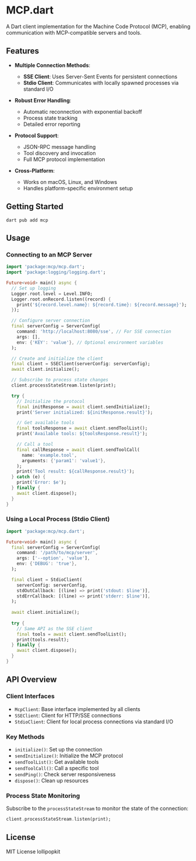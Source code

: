 # MCP.dart

A Dart client implementation for the Machine Code Protocol (MCP), enabling communication with MCP-compatible servers and tools.

## Features

- **Multiple Connection Methods**:
  - **SSE Client**: Uses Server-Sent Events for persistent connections
  - **Stdio Client**: Communicates with locally spawned processes via standard I/O

- **Robust Error Handling**:
  - Automatic reconnection with exponential backoff
  - Process state tracking
  - Detailed error reporting

- **Protocol Support**:
  - JSON-RPC message handling
  - Tool discovery and invocation
  - Full MCP protocol implementation

- **Cross-Platform**:
  - Works on macOS, Linux, and Windows
  - Handles platform-specific environment setup

## Getting Started

```
dart pub add mcp
```

## Usage

### Connecting to an MCP Server

```dart
import 'package:mcp/mcp.dart';
import 'package:logging/logging.dart';

Future<void> main() async {
  // Set up logging
  Logger.root.level = Level.INFO;
  Logger.root.onRecord.listen((record) {
    print('${record.level.name}: ${record.time}: ${record.message}');
  });

  // Configure server connection
  final serverConfig = ServerConfig(
    command: 'http://localhost:8080/sse', // For SSE connection
    args: [],
    env: {'KEY': 'value'}, // Optional environment variables
  );

  // Create and initialize the client
  final client = SSEClient(serverConfig: serverConfig);
  await client.initialize();

  // Subscribe to process state changes
  client.processStateStream.listen(print);

  try {
    // Initialize the protocol
    final initResponse = await client.sendInitialize();
    print('Server initialized: ${initResponse.result}');

    // Get available tools
    final toolsResponse = await client.sendToolList();
    print('Available tools: ${toolsResponse.result}');

    // Call a tool
    final callResponse = await client.sendToolCall(
      name: 'example.tool',
      arguments: {'param1': 'value1'},
    );
    print('Tool result: ${callResponse.result}');
  } catch (e) {
    print('Error: $e');
  } finally {
    await client.dispose();
  }
}
```

### Using a Local Process (Stdio Client)

```dart
import 'package:mcp/mcp.dart';

Future<void> main() async {
  final serverConfig = ServerConfig(
    command: '/path/to/mcp/server',
    args: ['--option', 'value'],
    env: {'DEBUG': 'true'},
  );

  final client = StdioClient(
    serverConfig: serverConfig,
    stdOutCallback: [(line) => print('stdout: $line')],
    stdErrCallback: [(line) => print('stderr: $line')],
  );
  
  await client.initialize();
  
  try {
    // Same API as the SSE client
    final tools = await client.sendToolList();
    print(tools.result);
  } finally {
    await client.dispose();
  }
}
```

## API Overview

### Client Interfaces

- `McpClient`: Base interface implemented by all clients
- `SSEClient`: Client for HTTP/SSE connections
- `StdioClient`: Client for local process connections via standard I/O

### Key Methods

- `initialize()`: Set up the connection
- `sendInitialize()`: Initialize the MCP protocol
- `sendToolList()`: Get available tools
- `sendToolCall()`: Call a specific tool
- `sendPing()`: Check server responsiveness
- `dispose()`: Clean up resources

### Process State Monitoring

Subscribe to the `processStateStream` to monitor the state of the connection:

```dart
client.processStateStream.listen(print);
```

## License

MIT License lollipopkit
